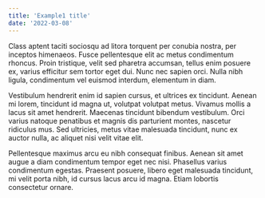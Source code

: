 ```yaml
---
title: 'Example1 title'
date: '2022-03-08'
---
```


Class aptent taciti sociosqu ad litora torquent per conubia nostra, per inceptos himenaeos. Fusce pellentesque elit ac metus condimentum rhoncus. Proin tristique, velit sed pharetra accumsan, tellus enim posuere ex, varius efficitur sem tortor eget dui. Nunc nec sapien orci. Nulla nibh ligula, condimentum vel euismod interdum, elementum in diam. 

Vestibulum hendrerit enim id sapien cursus, et ultrices ex tincidunt. Aenean mi lorem, tincidunt id magna ut, volutpat volutpat metus. Vivamus mollis a lacus sit amet hendrerit. Maecenas tincidunt bibendum vestibulum. Orci varius natoque penatibus et magnis dis parturient montes, nascetur ridiculus mus. Sed ultricies, metus vitae malesuada tincidunt, nunc ex auctor nulla, ac aliquet nisi velit vitae elit.

 Pellentesque maximus arcu eu nibh consequat finibus. Aenean sit amet augue a diam condimentum tempor eget nec nisi. Phasellus varius condimentum egestas. Praesent posuere, libero eget malesuada tincidunt, mi velit porta nibh, id cursus lacus arcu id magna. Etiam lobortis consectetur ornare.